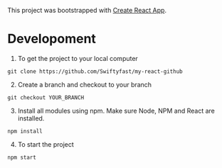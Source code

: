 

This project was bootstrapped with [Create React App](https://github.com/facebookincubator/create-react-app).


# Developoment

1. To get the project to your local computer
```
git clone https://github.com/Swiftyfast/my-react-github
```
2. Create a branch and checkout to your branch
```
git checkout YOUR_BRANCH
```
3. Install all modules using npm. Make sure Node, NPM and React are installed.
```
npm install
```
4. To start the project
```
npm start
```
